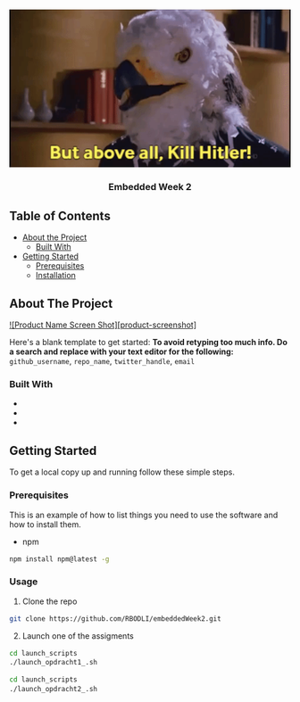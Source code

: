 <!-- PROJECT LOGO -->
<br />
<p align="center">
  <a href="https://github.com/RBOLDI/embeddedWeek2">
    <img src="images/danger5.gif" alt="Logo" width="600">
  </a>

  <h3 align="center">Embedded Week 2</h3>

</p>



<!-- TABLE OF CONTENTS -->
## Table of Contents

* [About the Project](#about-the-project)
  * [Built With](#built-with)
* [Getting Started](#getting-started)
  * [Prerequisites](#prerequisites)
  * [Installation](#installation)



<!-- ABOUT THE PROJECT -->
## About The Project

[![Product Name Screen Shot][product-screenshot]](https://example.com)

Here's a blank template to get started:
**To avoid retyping too much info. Do a search and replace with your text editor for the following:**
`github_username`, `repo_name`, `twitter_handle`, `email`


### Built With

* []()
* []()
* []()



<!-- GETTING STARTED -->
## Getting Started

To get a local copy up and running follow these simple steps.

### Prerequisites

This is an example of how to list things you need to use the software and how to install them.
* npm
```sh
npm install npm@latest -g
```

### Usage

1. Clone the repo
```sh
git clone https://github.com/RBODLI/embeddedWeek2.git
```
2. Launch one of the assigments
```sh
cd launch_scripts
./launch_opdracht1_.sh
```
```sh
cd launch_scripts
./launch_opdracht2_.sh
```
